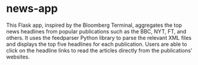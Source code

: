 # news-app

This Flask app, inspired by the Bloomberg Terminal, aggregates the top news headlines from popular publications such as the BBC, NYT, FT, and others. It uses the feedparser Python library to parse the relevant XML files and displays the top five headlines for each publication. Users are able to click on the headline links to read the articles directly from the publications' websites.
